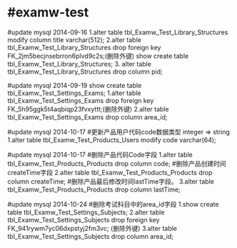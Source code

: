 #examw-test
==========
#update mysql 2014-09-16
1.alter table tbl_Examw_Test_Library_Structures modify column title varchar(512);
2.alter table tbl_Examw_Test_Library_Structures drop foreign key FK_2jm5becjnsebrron6plvd9c2s;(删除外键)
show create table tbl_Examw_Test_Library_Structures;
3. alter table tbl_Examw_Test_Library_Structures drop column pid;

#update mysql 2014-09-19
show create table tbl_Examw_Test_Settings_Exams;
1.alter table tbl_Examw_Test_Settings_Exams drop foreign key FK_5h95ggk5t4aqbiqp23fvxyttt;(删除外键)
2.alter table tbl_Examw_Test_Settings_Exams drop column area_id;

#update mysql 2014-10-17 
#更新产品用户代码code数据类型 integer => string
1.alter table tbl_Examw_Test_Products_Users modify code varchar(64);

#update mysql 2014-10-17
#删除产品代码Code字段
1.alter table tbl_Examw_Test_Products_Products drop column code;
#删除产品创建时间createTime字段
2.alter table tbl_Examw_Test_Products_Products drop column createTime;
#删除产品最后修改时间lastTime字段。
3.alter table tbl_Examw_Test_Products_Products drop column lastTime;

#update mysql 2014-10-24
#删除考试科目中的area_id字段
1.show create table tbl_Examw_Test_Settings_Subjects;
2.alter table tbl_Examw_Test_Settings_Subjects drop foreign key FK_941rywm7yc06dxpstyj2fm3vc; (删除外键)
3.alter table tbl_Examw_Test_Settings_Subjects drop column area_id;
